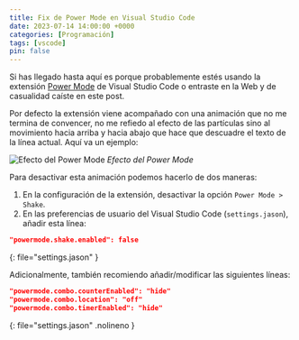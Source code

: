 ```yaml
---
title: Fix de Power Mode en Visual Studio Code
date: 2023-07-14 14:00:00 +0000
categories: [Programación]
tags: [vscode]
pin: false
---
```

Si has llegado hasta aquí es porque probablemente estés usando la extensión [Power Mode](https://github.com/hoovercj/vscode-power-mode) de Visual Studio Code o entraste en la Web y de casualidad caíste en este post.   

Por defecto la extensión viene acompañado con una animación que no me termina de convencer, no me refiedo al efecto de las partículas sino al movimiento hacia arriba y hacia abajo que hace que descuadre el texto de la línea actual. Aquí va un ejemplo:

![Efecto del Power Mode](https://github.com/hoovercj/vscode-power-mode/raw/master/images/demo-v3.gif)
_Efecto del Power Mode_

Para desactivar esta animación podemos hacerlo de dos maneras:
1. En la configuración de la extensión, desactivar la opción `Power Mode > Shake`.
2. En las preferencias de usuario del Visual Studio Code (`settings.jason`), añadir esta línea:
```json
"powermode.shake.enabled": false
```
{: file="settings.jason" }

Adicionalmente, también recomiendo añadir/modificar las siguientes líneas:
```json
"powermode.combo.counterEnabled": "hide"
"powermode.combo.location": "off"
"powermode.combo.timerEnabled": "hide"
```
{: file="settings.jason" .nolineno }